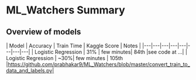 # ML_Watchers Summary 

## Overview of models

|  Model | Accuracy | Train Time | Kaggle Score | Notes |
|---|---|---|---|---|---|---|---|
| Logistic Regression | 31% | few minutes| 84th |see code at ...|
| Logistic Regression | ~30%| few minutes | 105th |https://github.com/prabhakar9/ML_Watchers/blob/master/convert_train_to_data_and_labels.py|

